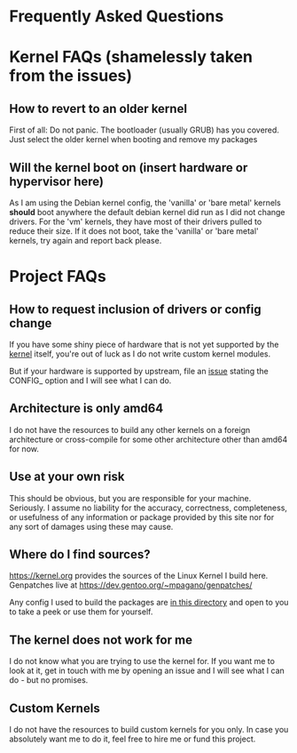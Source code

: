 # Frequently Asked Questions

# Kernel FAQs (shamelessly taken from the issues)

## How to revert to an older kernel
First of all: Do not panic. The bootloader (usually GRUB) has you covered. Just select the older kernel when booting and remove my packages

## Will the kernel boot on (insert hardware or hypervisor here)
As I am using the Debian kernel config, the 'vanilla' or 'bare metal' kernels **should** boot anywhere the default debian kernel did run as I did not change drivers. For the 'vm' kernels, they have most of their drivers pulled to reduce their size. If it does not boot, take the 'vanilla' or 'bare metal' kernels, try again and report back please.


# Project FAQs

## How to request inclusion of drivers or config change
If you have some shiny piece of hardware that is not yet supported by the 
[kernel](https://kernel.org/) itself, you're out of luck as I do not write
custom kernel modules. 

But if your hardware is supported by upstream, file an [issue](https://github.com/ToeiRei/kernel-deb/issues/new/choose)
stating the CONFIG_ option and I will see what I can do.

## Architecture is only amd64
I do not have the resources to build any other kernels on a foreign 
architecture or cross-compile for some other architecture other than amd64 
for now.

## Use at your own risk
This should be obvious, but you are responsible for your machine. Seriously.
I assume no liability for the accuracy, correctness, completeness, or 
usefulness of any information or package provided by this site nor for 
any sort of damages using these may cause.

## Where do I find sources?
https://kernel.org provides the sources of the Linux Kernel I build here.
Genpatches live at https://dev.gentoo.org/~mpagano/genpatches/

Any config I used to build the packages are [in this directory](https://github.com/ToeiRei/kernel-deb/tree/main/kernel-configs)
and open to you to take a peek or use them for yourself.

## The kernel does not work for me
I do not know what you are trying to use the kernel for. If you want me to
look at it, get in touch with me by opening an issue and I will see what I 
can do - but no promises.

## Custom Kernels
I do not have the resources to build custom kernels for you only. In case
you absolutely want me to do it, feel free to hire me or fund this project.
